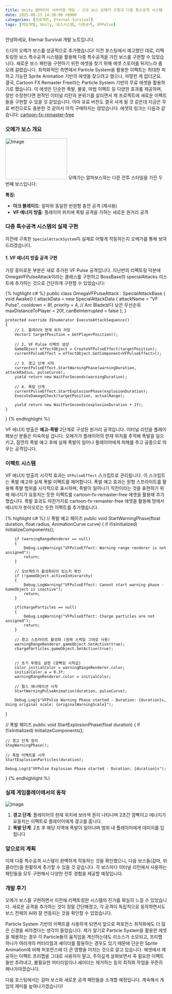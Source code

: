 ```yaml
---
title: Unity 뱀파이어 서바이벌 게임 - 신규 보스 오메가 구현과 다중 특수공격 시스템
date: 2025-08-23 14:30:00 +0900
categories: [프로젝트, Eternal-Survival]
tags: [게임개발, Unity, 보스시스템, 다중공격, VFPulse]
---
```


안녕하세요, Eternal Survival 개발 노트입니다.

드디어 오메가 보스를 성공적으로 추가했습니다! 이전 포스팅에서 예고했던 대로, 리팩토링한 보스 특수공격 시스템을 활용해 다중 특수공격을 가진 보스를 구현할 수 있었습니다.
새로운 보스 패턴을 구현하기 위한 에셋을 찾기 위해 에셋 스토어를 뒤지느라 좀 오래 걸렸습니다. 최적화적인 측면에서 Particle System을 활용한 이펙트는 최대한 피하고 가능한 Sprite Animation 기반의 에셋을 찾으려고 했으나, 마땅한 게 없더군요. 결국, Cartoon FX Remaster Free라는 Particle System 기반의 무료 에셋을 활용하기로 했습니다. 이 에셋은 단순한 폭발, 불꽃, 마법 이펙트 등 다양한 효과를 제공하며, 잘만 수정한다면 원작인 이터널 리턴의 분위기를 살리면서 제 프로젝트에 새로운 이펙트들을 구현할 수 있을 것 같았습니다. 아마 유료 버전도 결국 사게 될 것 같은데 지금은 무료 버전으로도 충분한 것 같아서 아직 구매하지는 않았습니다. 에셋의 링크는 다음과 같습니다:
[cartoon-fx-remaster-free](https://assetstore.unity.com/packages/vfx/particles/cartoon-fx-remaster-free-109565)

### 오메가 보스 개요

<img width="192" height="128" alt="Image" src="https://github.com/user-attachments/assets/ae36e6a9-3639-41e5-96c6-37f612a2f0b2" />
오메가는 알파보스와는 다른 전투 스타일을 가진 두 번째 보스입니다:

**특징:**

- **아크 블레이드**: 알파와 동일한 반원형 충전 공격 (재사용)
- **VF 에너지 방출**: 플레이어 위치에 폭발 공격을 가하는 새로운 원거리 공격

### 다중 특수공격 시스템의 실제 구현

이전에 구축한 `SpecialAttackSystem`이 실제로 어떻게 작동하는지 오메가를 통해 보여드리겠습니다.

#### 1. VF 에너지 방출 공격 구현

가장 흥미로운 부분은 새로 추가된 VF Pulse 공격입니다. 지난번의 리팩토링 덕분에 OmegaVFPulseAttack이라는 클래스를 구현하고 BossBase의 specialAttacks 리스트에 추가하는 것으로 간단하게 구현할 수 있었습니다:

{% highlight c# %}
public class OmegaVFPulseAttack : SpecialAttackBase
{
void Awake()
{
attackData = new SpecialAttackData
{
attackName = "VF Pulse",
cooldown = 8f,
priority = 4, // Arc Blade보다 낮은 우선순위
maxDistanceToPlayer = 20f,
canBeInterrupted = false
};
}

    protected override IEnumerator ExecuteAttackSequence()
    {
        // 1. 플레이어 현재 위치 저장
        Vector3 targetPosition = GetPlayerPosition();

        // 2. VF Pulse 이펙트 생성
        GameObject effectObject = CreateVFPulseEffect(targetPosition);
        currentPulseEffect = effectObject.GetComponent<VFPulseEffect>();

        // 3. 경고 단계 시작
        currentPulseEffect.StartWarningPhase(warningDuration, attackRadius, pulseCurve);
        yield return new WaitForSeconds(warningDuration);

        // 4. 폭발 단계
        currentPulseEffect.StartExplosionPhase(explosionDuration);
        ExecuteDamageCheck(targetPosition, actualRange);

        yield return new WaitForSeconds(explosionDuration + 1f);
    }

}
{% endhighlight %}

VF 에너지 방출은 **예고-폭발** 2단계로 구성된 원거리 공격입니다. 이터널 리턴을 플레이 해보신 분들은 익숙하실 겁니다. 오메가가 플레이어의 현재 위치를 추적해 폭발을 일으키고, 잠깐의 폭발 예고 후에 실제 폭발이 일어나 플레이어에게 피해를 주고 공중으로 띄우는 공격입니다.

### 이펙트 시스템

VF 에너지 방출의 시각적 효과는 `VFPulseEffect` 스크립트로 관리됩니다. 이 스크립트는 폭발 예고와 실제 폭발 이펙트를 제어합니다.
폭발 예고 효과는 원형 스프라이트를 활용해 폭발 범위를 시각적으로 표시하며, 폭발이 일어나기 직전이라는 것을 표현하기 위해 에너지가 요동치는 듯한 이펙트를 cartoon-fx-remaster-free 에셋을 활용해 추가했습니다.
폭발 효과도 마찬가지로 cartoon-fx-remaster-free 에셋을 활용해 땅에서 에너지가 쏫아오르는 듯한 이펙트를 추가했습니다.

{% highlight c# %}
// 폭발 예고 페이즈
public void StartWarningPhase(float duration, float radius, AnimationCurve curve)
{
if (!isInitialized) InitializeComponents();

        if (warningRangeRenderer == null)
        {
            Debug.LogWarning("VFPulseEffect: Warning range renderer is not assigned");
            return;
        }

        // 오브젝트가 활성화되어 있는지 확인
        if (!gameObject.activeInHierarchy)
        {
            Debug.LogWarning("VFPulseEffect: Cannot start warning phase - GameObject is inactive");
            return;
        }

        if(chargeParticles == null)
        {
            Debug.LogWarning("VFPulseEffect: Charge particles are not assigned");
            return;
        }

        // 경고 스프라이트 활성화 (원래 스케일 그대로 사용)
        warningRangeRenderer.gameObject.SetActive(true);
        chargeParticles.gameObject.SetActive(true);


        // 초기 투명도 설정 (깜빡임 시작값)
        Color initialColor = warningRangeRenderer.color;
        initialColor.a = 0.3f;
        warningRangeRenderer.color = initialColor;

        // 펄스 애니메이션 시작
        StartWarningPulseAnimation(duration, pulseCurve);

        Debug.Log($"VFPulse Warning Phase started - Duration: {duration}s, Using original scale: {originalWarningScale}");

}

// 폭발 페이즈
public void StartExplosionPhase(float duration)
{
if (!isInitialized) InitializeComponents();

    // 경고 단계 정리
    StopWarningPhase();

    // 폭발 이펙트들 시작
    StartExplosionParticles(duration);

    Debug.Log($"VFPulse Explosion Phase started - Duration: {duration}s");

}
{% endhighlight %}

### 실제 게임플레이에서의 동작

![Image](https://github.com/user-attachments/assets/3151353d-0402-446d-aeae-d5e6fc86543a)

1. **경고 단계**: 플레이어의 현재 위치에 보라색 원이 나타나며 2초간 깜빡이고 에너지가 요동치는 이펙트로 플레이어에게 경고를 줍니다.
2. **폭발 단계**: 2초 후 해당 지역에 폭발이 일어나며 범위 내 플레이어에게 데미지를 입힙니다

### 앞으로의 계획

이제 다중 특수공격 시스템이 완벽하게 작동하는 것을 확인했으니, 다음 보스들(감마, 위클라인)을 원활하게 추가할 수 있을 것 같습니다. 각 보스마다 이터널 리턴에서 사용하는 패턴들을 모두 구현해서 다양한 전투 경험을 제공할 예정입니다.

### 개발 후기

오메가 보스를 구현하면서 이전에 리팩토링한 시스템의 진가를 확실히 느낄 수 있었습니다. 새로운 공격을 추가하는 것이 정말 간단해졌고, 각 공격이 독립적으로 동작하면서도 보스 전체의 AI와 잘 연동되는 것을 확인할 수 있었습니다.

Particle System 기반의 이펙트를 사용하게 되면서 앞으로 퍼포먼스 최적화에도 더 많은 신경을 써야겠다는 생각이 들었습니다. 제가 알기로 Particle System을 활용한 에셋을 채용하는 경우 각 Particle들의 움직임을 계산하는데도 리소스가 소모되고, 프리팹 하나가 여러개의 머터리얼과 셰이더를 활용하는 경우도 있기 때문에 단순한 Sprite Animation에 비해 퍼포먼스에 더 큰 영향을 미치는 것으로 알고 있습니다. 에셋에서 제공하는 이펙트 프리팹을 그대로 사용하지 말고, 주의깊게 살펴보면서 꼭 필요한 이펙트들만 추려내고, 불필요한 머터리얼이나 셰이더는 제거하는 등의 최적화 작업을 꾸준히 해나가야겠습니다.

다음 포스팅에서는 감마 보스와 새로운 공격 패턴들을 소개할 예정입니다. 계속해서 게임의 재미를 높여나가겠습니다!
